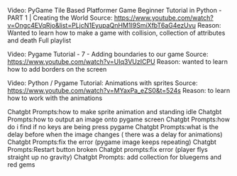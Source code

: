 Video: PyGame Tile Based Platformer Game Beginner Tutorial in Python - PART 1 | Creating the World
Source: https://www.youtube.com/watch?v=Ongc4EVqRjo&list=PLjcN1EyupaQnHM1I9SmiXfbT6aG4ezUvu
Reason: Wanted to learn how to make a game with collision, collection of attributes and death
Full playlist


Video: Pygame Tutorial - 7 - Adding boundaries to our game
Source: https://www.youtube.com/watch?v=UIq3VUzICPU
Reason: wanted to learn how to add borders on the screen

Video: Python / Pygame Tutorial: Animations with sprites
Source: https://www.youtube.com/watch?v=MYaxPa_eZS0&t=524s
Reason: to learn how to work with the animations

Chatgbt Prompts:how to make sprite animation and standing idle
Chatgbt Prompts:how to output an image onto pygame screen
Chatgbt Prompts:how do i find if no keys are being press pygame
Chatgbt Prompts:what is the delay before when the image changes ( there was a delay for animations)
Chatgbt Prompts:fix the error (pygame image keeps repeating)
Chatgbt Prompts:Restart button broken
Chatgbt prompts:fix error (player flys straight up no gravity)
Chatgbt Prompts: add collection for bluegems and red gems


